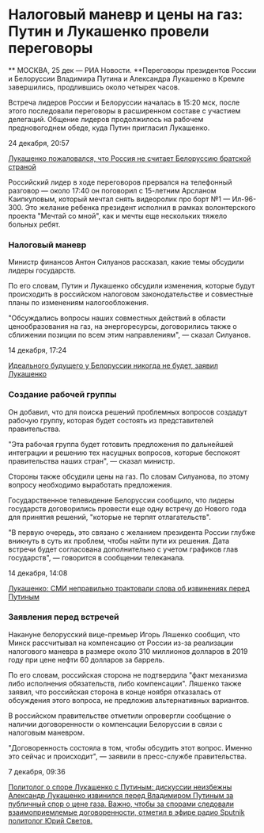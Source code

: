 Налоговый маневр и цены на газ: Путин и Лукашенко провели переговоры
====================================================================

** МОСКВА, 25 дек — РИА Новости. **Переговоры президентов России и Белоруссии Владимира Путина и Александра Лукашенко в Кремле завершились, продлившись около четырех часов.

Встреча лидеров России и Белоруссии началась в 15:20 мск, после этого последовали переговоры в расширенном составе с участием делегаций. Общение лидеров продолжилось на рабочем предновогоднем обеде, куда Путин пригласил Лукашенко.

24 декабря, 20:57

[ Лукашенко пожаловался, что Россия не считает Белоруссию братской страной ](https://ria.ru/20181224/1548613671.html)

Российский лидер в ходе переговоров прервался на телефонный разговор — около 17:40 он поговорил с 15-летним Арсланом Каипкуловым, который мечтал снять видеоролик про борт №1 — Ил-96-300. Это желание ребенка президент исполнил в рамках волонтерского проекта "Мечтай со мной", как и мечты еще нескольких тяжело больных ребят.

### Налоговый маневр

Министр финансов Антон Силуанов рассказал, какие темы обсудили лидеры государств.

По его словам, Путин и Лукашенко обсудили изменения, которые будут происходить в российском налоговом законодательстве и совместные планы по изменениям налогообложения.

"Обсуждались вопросы наших совместных действий в области ценообразования на газ, на энергоресурсы, договорились также о сближении позиции по всем этим направлениям", — сказал Силуанов.

14 декабря, 17:24

[ Идеального будущего у Белоруссии никогда не будет, заявил Лукашенко ](https://ria.ru/20181214/1548006593.html)

### Создание рабочей группы

Он добавил, что для поиска решений проблемных вопросов создадут рабочую группу, которая будет состоять из представителей правительства.

"Эта рабочая группа будет готовить предложения по дальнейшей интеграции и решению тех насущных вопросов, которые беспокоят правительства наших стран", — сказал министр.

Стороны также обсудили цены на газ. По словам Силуанова, по этому вопросу необходимо выработать предложения.

Государственное телевидение Белоруссии сообщило, что лидеры государств договорились провести еще одну встречу до Нового года для принятия решений, "которые не терпят отлагательств".

"В первую очередь, это связано с желанием президента России глубже вникнуть в суть их проблем, чтобы найти пути их решения. Дата встречи будет согласована дополнительно с учетом графиков глав государств", — говорится в сообщении телеканала.

14 декабря, 14:08

[ Лукашенко: СМИ неправильно трактовали слова об извинениях перед Путиным ](https://ria.ru/20181214/1547989466.html)

### Заявления перед встречей

Накануне белорусский вице-премьер Игорь Ляшенко сообщил, что Минск рассчитывал на компенсацию от России из-за реализации налогового маневра в размере около 310 миллионов долларов в 2019 году при цене нефти 60 долларов за баррель.

По его словам, российская сторона не подтвердила "факт механизма либо исполнения обязательств, либо компенсации". Ляшенко также заявил, что российская сторона в конце ноября отказалась от обсуждения этого вопроса, не предложив альтернативных вариантов.

В российском правительстве отметили опровергли сообщение о наличии договоренности о компенсации Белоруссии в связи с налоговым маневром.

"Договоренность состояла в том, чтобы обсудить этот вопрос. Именно это сейчас и происходит", — заявили в пресс-службе правительства.

7 декабря, 09:36

[ Политолог о споре Лукашенко с Путиным: дискуссии неизбежны Александр Лукашенко извинился перед Владимиром Путиным за публичный спор о цене газа. Важно, чтобы за спорами следовали взаимоприемлемые договоренности, отметил в эфире радио Sputnik политолог Юрий Светов. ](https://ria.ru/20181207/1547572880.html)
